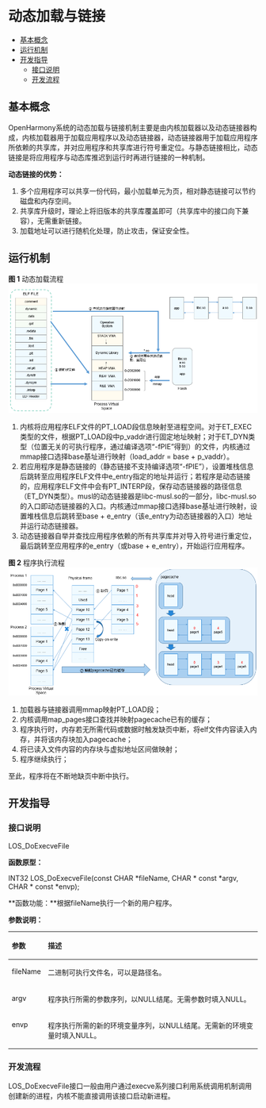 # 动态加载与链接<a name="ZH-CN_TOPIC_0000001078523712"></a>

-   [基本概念](#section208951139453)
-   [运行机制](#section14140155320511)
-   [开发指导](#section133501496612)
    -   [接口说明](#section874113201669)
    -   [开发流程](#section196712561563)


## 基本概念<a name="section208951139453"></a>

OpenHarmony系统的动态加载与链接机制主要是由内核加载器以及动态链接器构成，内核加载器用于加载应用程序以及动态链接器，动态链接器用于加载应用程序所依赖的共享库，并对应用程序和共享库进行符号重定位。与静态链接相比，动态链接是将应用程序与动态库推迟到运行时再进行链接的一种机制。

**动态链接的优势：**

1.  多个应用程序可以共享一份代码，最小加载单元为页，相对静态链接可以节约磁盘和内存空间。
2.  共享库升级时，理论上将旧版本的共享库覆盖即可（共享库中的接口向下兼容），无需重新链接。
3.  加载地址可以进行随机化处理，防止攻击，保证安全性。

## 运行机制<a name="section14140155320511"></a>

**图 1**  动态加载流程<a name="fig1797764116422"></a>  
![](figure/动态加载流程.png "动态加载流程")

1.  内核将应用程序ELF文件的PT\_LOAD段信息映射至进程空间。对于ET\_EXEC类型的文件，根据PT\_LOAD段中p\_vaddr进行固定地址映射；对于ET\_DYN类型（位置无关的可执行程序，通过编译选项“-fPIE”得到）的文件，内核通过mmap接口选择base基址进行映射（load\_addr = base + p\_vaddr）。
2.  若应用程序是静态链接的（静态链接不支持编译选项“-fPIE”），设置堆栈信息后跳转至应用程序ELF文件中e\_entry指定的地址并运行；若程序是动态链接的，应用程序ELF文件中会有PT\_INTERP段，保存动态链接器的路径信息（ET\_DYN类型）。musl的动态链接器是libc-musl.so的一部分，libc-musl.so的入口即动态链接器的入口。内核通过mmap接口选择base基址进行映射，设置堆栈信息后跳转至base + e\_entry（该e\_entry为动态链接器的入口）地址并运行动态链接器。
3.  动态链接器自举并查找应用程序依赖的所有共享库并对导入符号进行重定位，最后跳转至应用程序的e\_entry（或base + e\_entry），开始运行应用程序。

**图 2**  程序执行流程<a name="fig17879151310447"></a>  
![](figure/程序执行流程.png "程序执行流程")

1.  加载器与链接器调用mmap映射PT\_LOAD段；
2.  内核调用map\_pages接口查找并映射pagecache已有的缓存；
3.  程序执行时，内存若无所需代码或数据时触发缺页中断，将elf文件内容读入内存，并将该内存块加入pagecache；
4.  将已读入文件内容的内存块与虚拟地址区间做映射；
5.  程序继续执行；

至此，程序将在不断地缺页中断中执行。

## 开发指导<a name="section133501496612"></a>

### 接口说明<a name="section874113201669"></a>

LOS\_DoExecveFile

**函数原型：**

INT32 LOS\_DoExecveFile\(const CHAR \*fileName, CHAR \* const \*argv, CHAR \* const \*envp\);

**函数功能：**根据fileName执行一个新的用户程序。

**参数说明：**

<a name="table13709103919318"></a>
<table><thead align="left"><tr id="row1170923910316"><th class="cellrowborder" valign="top" width="11.92%" id="mcps1.1.3.1.1"><p id="p1709123911313"><a name="p1709123911313"></a><a name="p1709123911313"></a>参数</p>
</th>
<th class="cellrowborder" valign="top" width="88.08%" id="mcps1.1.3.1.2"><p id="p1970910395313"><a name="p1970910395313"></a><a name="p1970910395313"></a>描述</p>
</th>
</tr>
</thead>
<tbody><tr id="row7709113923117"><td class="cellrowborder" valign="top" width="11.92%" headers="mcps1.1.3.1.1 "><p id="p1870983993114"><a name="p1870983993114"></a><a name="p1870983993114"></a>fileName</p>
</td>
<td class="cellrowborder" valign="top" width="88.08%" headers="mcps1.1.3.1.2 "><p id="p870963913111"><a name="p870963913111"></a><a name="p870963913111"></a>二进制可执行文件名，可以是路径名。</p>
</td>
</tr>
<tr id="row0709163973120"><td class="cellrowborder" valign="top" width="11.92%" headers="mcps1.1.3.1.1 "><p id="p170993918319"><a name="p170993918319"></a><a name="p170993918319"></a>argv</p>
</td>
<td class="cellrowborder" valign="top" width="88.08%" headers="mcps1.1.3.1.2 "><p id="p9294182194420"><a name="p9294182194420"></a><a name="p9294182194420"></a>程序执行所需的参数序列，以NULL结尾。无需参数时填入NULL。</p>
</td>
</tr>
<tr id="row341018142206"><td class="cellrowborder" valign="top" width="11.92%" headers="mcps1.1.3.1.1 "><p id="p6411121420204"><a name="p6411121420204"></a><a name="p6411121420204"></a>envp</p>
</td>
<td class="cellrowborder" valign="top" width="88.08%" headers="mcps1.1.3.1.2 "><p id="p4411161412011"><a name="p4411161412011"></a><a name="p4411161412011"></a>程序执行所需的新的环境变量序列，以NULL结尾。无需新的环境变量时填入NULL。</p>
</td>
</tr>
</tbody>
</table>

### 开发流程<a name="section196712561563"></a>

LOS\_DoExecveFile接口一般由用户通过execve系列接口利用系统调用机制调用创建新的进程，内核不能直接调用该接口启动新进程。

